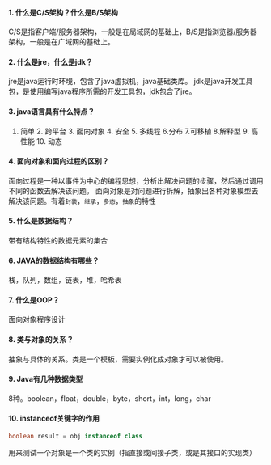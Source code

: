 #### 1. 什么是C/S架构？什么是B/S架构
C/S是指客户端/服务器架构，一般是在局域网的基础上，B/S是指浏览器/服务器架构，一般是在广域网的基础上。
#### 2. 什么是jre，什么是jdk？
jre是java运行时环境，包含了java虚拟机，java基础类库。
jdk是java开发工具包，是使用编写java程序所需的开发工具包，jdk包含了jre。
#### 3. java语言具有什么特点？
1. 简单 2. 跨平台 3. 面向对象 4. 安全 5. 多线程 6.分布 7.可移植 8.解释型 9. 高性能 10. 动态
#### 4. 面向对象和面向过程的区别？
面向过程是一种以事件为中心的编程思想，分析出解决问题的步骤，然后通过调用不同的函数去解决该问题。
面向对象是对问题进行拆解，抽象出各种对象模型去解决该问题。有着`封装`，`继承`，`多态`，`抽象`的特性
#### 5. 什么是数据结构？
带有结构特性的数据元素的集合
#### 6. JAVA的数据结构有哪些？
栈，队列，数组，链表，堆，哈希表
#### 7. 什么是OOP？
面向对象程序设计
#### 8. 类与对象的关系？
抽象与具体的关系。类是一个模板，需要实例化成对象才可以被使用。
#### 9. Java有几种数据类型
8种。boolean，float，double，byte，short，int，long，char
#### 10. instanceof关键字的作用
```java
boolean result = obj instanceof class 
```
用来测试一个对象是一个类的实例（指直接或间接子类，或是其接口的实现类）


